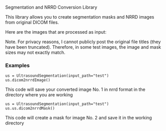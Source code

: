 Segmentation and NRRD Conversion Library

This library allows you to create segmentation masks and NRRD images from original DICOM files.

Here are the images that are processed as input:

Note. For privacy reasons, I cannot publicly post the original file titles (they have been truncated). Therefore, in some test images, the image and mask sizes may not exactly match.


### Examples 
    us = UltrasoundSegmentation(input_path="test")
    us.dicom2nrrdImage()

This code will save your converted image No. 1 in nrrd format in the directory where you are working

    us = UltrasoundSegmentation(input_path="test")
    us.us.dicom2nrrdMask()

This code will create a mask for image No. 2 and save it in the working directory

